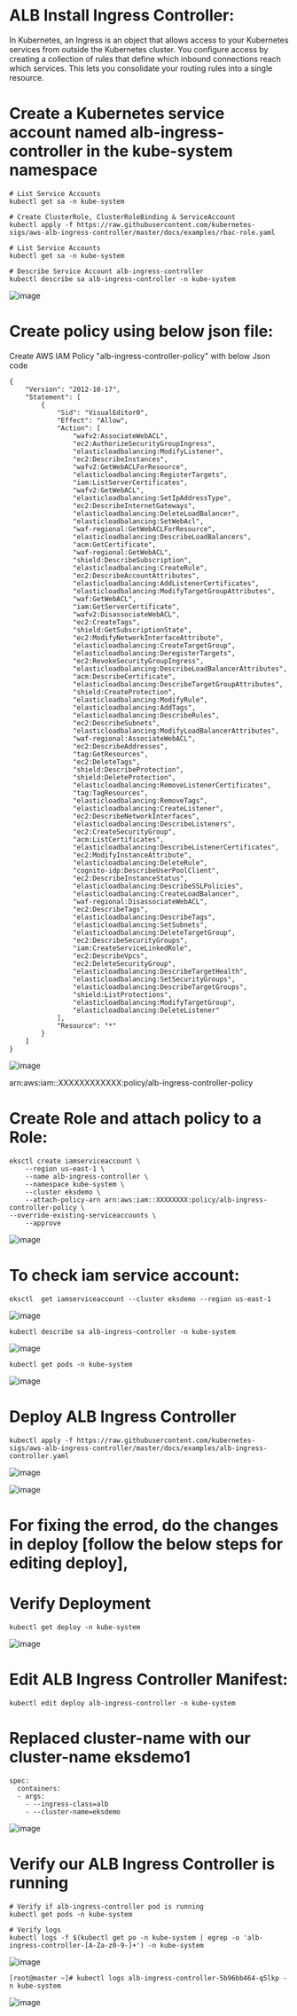 # ALB Install Ingress Controller:

In Kubernetes, an Ingress is an object that allows access to your Kubernetes services from outside the Kubernetes cluster. You configure access by creating a collection of rules that define which inbound connections reach which services. This lets you consolidate your routing rules into a single resource.

# Create a Kubernetes service account named alb-ingress-controller in the kube-system namespace
	# List Service Accounts
	kubectl get sa -n kube-system
	
	# Create ClusterRole, ClusterRoleBinding & ServiceAccount
	kubectl apply -f https://raw.githubusercontent.com/kubernetes-sigs/aws-alb-ingress-controller/master/docs/examples/rbac-role.yaml
	
	# List Service Accounts
	kubectl get sa -n kube-system
  
	# Describe Service Account alb-ingress-controller 
	kubectl describe sa alb-ingress-controller -n kube-system
	
![image](https://user-images.githubusercontent.com/54719289/113128672-f7894580-9211-11eb-894e-0e2271fe3adc.png)

# Create policy using below json file:
Create AWS IAM Policy "alb-ingress-controller-policy" with below Json code

    {
        "Version": "2012-10-17",
        "Statement": [
            {
                "Sid": "VisualEditor0",
                "Effect": "Allow",
                "Action": [
                    "wafv2:AssociateWebACL",
                    "ec2:AuthorizeSecurityGroupIngress",
                    "elasticloadbalancing:ModifyListener",
                    "ec2:DescribeInstances",
                    "wafv2:GetWebACLForResource",
                    "elasticloadbalancing:RegisterTargets",
                    "iam:ListServerCertificates",
                    "wafv2:GetWebACL",
                    "elasticloadbalancing:SetIpAddressType",
                    "ec2:DescribeInternetGateways",
                    "elasticloadbalancing:DeleteLoadBalancer",
                    "elasticloadbalancing:SetWebAcl",
                    "waf-regional:GetWebACLForResource",
                    "elasticloadbalancing:DescribeLoadBalancers",
                    "acm:GetCertificate",
                    "waf-regional:GetWebACL",
                    "shield:DescribeSubscription",
                    "elasticloadbalancing:CreateRule",
                    "ec2:DescribeAccountAttributes",
                    "elasticloadbalancing:AddListenerCertificates",
                    "elasticloadbalancing:ModifyTargetGroupAttributes",
                    "waf:GetWebACL",
                    "iam:GetServerCertificate",
                    "wafv2:DisassociateWebACL",
                    "ec2:CreateTags",
                    "shield:GetSubscriptionState",
                    "ec2:ModifyNetworkInterfaceAttribute",
                    "elasticloadbalancing:CreateTargetGroup",
                    "elasticloadbalancing:DeregisterTargets",
                    "ec2:RevokeSecurityGroupIngress",
                    "elasticloadbalancing:DescribeLoadBalancerAttributes",
                    "acm:DescribeCertificate",
                    "elasticloadbalancing:DescribeTargetGroupAttributes",
                    "shield:CreateProtection",
                    "elasticloadbalancing:ModifyRule",
                    "elasticloadbalancing:AddTags",
                    "elasticloadbalancing:DescribeRules",
                    "ec2:DescribeSubnets",
                    "elasticloadbalancing:ModifyLoadBalancerAttributes",
                    "waf-regional:AssociateWebACL",
                    "ec2:DescribeAddresses",
                    "tag:GetResources",
                    "ec2:DeleteTags",
                    "shield:DescribeProtection",
                    "shield:DeleteProtection",
                    "elasticloadbalancing:RemoveListenerCertificates",
                    "tag:TagResources",
                    "elasticloadbalancing:RemoveTags",
                    "elasticloadbalancing:CreateListener",
                    "ec2:DescribeNetworkInterfaces",
                    "elasticloadbalancing:DescribeListeners",
                    "ec2:CreateSecurityGroup",
                    "acm:ListCertificates",
                    "elasticloadbalancing:DescribeListenerCertificates",
                    "ec2:ModifyInstanceAttribute",
                    "elasticloadbalancing:DeleteRule",
                    "cognito-idp:DescribeUserPoolClient",
                    "ec2:DescribeInstanceStatus",
                    "elasticloadbalancing:DescribeSSLPolicies",
                    "elasticloadbalancing:CreateLoadBalancer",
                    "waf-regional:DisassociateWebACL",
                    "ec2:DescribeTags",
                    "elasticloadbalancing:DescribeTags",
                    "elasticloadbalancing:SetSubnets",
                    "elasticloadbalancing:DeleteTargetGroup",
                    "ec2:DescribeSecurityGroups",
                    "iam:CreateServiceLinkedRole",
                    "ec2:DescribeVpcs",
                    "ec2:DeleteSecurityGroup",
                    "elasticloadbalancing:DescribeTargetHealth",
                    "elasticloadbalancing:SetSecurityGroups",
                    "elasticloadbalancing:DescribeTargetGroups",
                    "shield:ListProtections",
                    "elasticloadbalancing:ModifyTargetGroup",
                    "elasticloadbalancing:DeleteListener"
                ],
                "Resource": "*"
            }
        ]
    }
	
![image](https://user-images.githubusercontent.com/54719289/113129192-85653080-9212-11eb-8925-fcb44b2065bd.png)

arn:aws:iam::XXXXXXXXXXXX:policy/alb-ingress-controller-policy

# Create Role and attach policy to a Role:
    eksctl create iamserviceaccount \
        --region us-east-1 \
        --name alb-ingress-controller \
        --namespace kube-system \
        --cluster eksdemo \
        --attach-policy-arn arn:aws:iam::XXXXXXXX:policy/alb-ingress-controller-policy \
	--override-existing-serviceaccounts \
        --approve
	
![image](https://user-images.githubusercontent.com/54719289/113129998-75018580-9213-11eb-9caa-e02f95f03b37.png)

# To check iam service account:
	eksctl  get iamserviceaccount --cluster eksdemo --region us-east-1
![image](https://user-images.githubusercontent.com/54719289/113130045-83e83800-9213-11eb-86a7-44cc9b642c56.png)

	kubectl describe sa alb-ingress-controller -n kube-system
	
![image](https://user-images.githubusercontent.com/54719289/113130208-b6923080-9213-11eb-9246-ca9d9714936b.png)

	kubectl get pods -n kube-system

![image](https://user-images.githubusercontent.com/54719289/113132100-eb9f8280-9215-11eb-9f05-096f7cb81377.png)

# Deploy ALB Ingress Controller
	kubectl apply -f https://raw.githubusercontent.com/kubernetes-sigs/aws-alb-ingress-controller/master/docs/examples/alb-ingress-controller.yaml
	
![image](https://user-images.githubusercontent.com/54719289/113132637-a465c180-9216-11eb-872b-264044700f0c.png)

![image](https://user-images.githubusercontent.com/54719289/113132755-ca8b6180-9216-11eb-816e-9a574592d81c.png)

# For fixing the errod, do the changes in deploy [follow the below steps for editing deploy],
# Verify Deployment
	kubectl get deploy -n kube-system
	
![image](https://user-images.githubusercontent.com/54719289/113133078-31a91600-9217-11eb-9a0e-f47af866e2de.png)

# Edit ALB Ingress Controller Manifest:
	kubectl edit deploy alb-ingress-controller -n kube-system
# Replaced cluster-name with our cluster-name eksdemo1
    spec:
      containers:
      - args:
        - --ingress-class=alb
        - --cluster-name=eksdemo
  ![image](https://user-images.githubusercontent.com/54719289/113133319-6cab4980-9217-11eb-8aa1-f6d494a43898.png)

# Verify our ALB Ingress Controller is running
	# Verify if alb-ingress-controller pod is running
	kubectl get pods -n kube-system
  
	# Verify logs
	kubectl logs -f $(kubectl get po -n kube-system | egrep -o 'alb-ingress-controller-[A-Za-z0-9-]+') -n kube-system
![image](https://user-images.githubusercontent.com/54719289/113133462-95334380-9217-11eb-8b66-e93e003b32cf.png)

	[root@master ~]# kubectl logs alb-ingress-controller-5b96bb464-q5lkp -n kube-system

![image](https://user-images.githubusercontent.com/54719289/113133722-e0e5ed00-9217-11eb-8c8a-5a56de0f457f.png)

